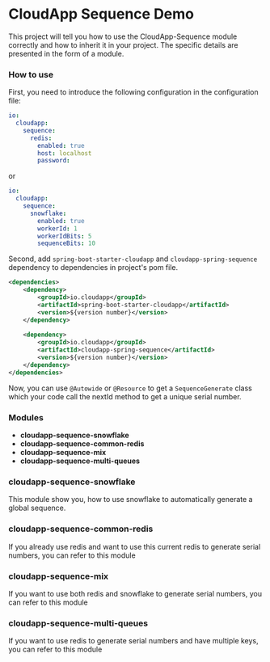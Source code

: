 # CloudApp Sequence Demo

This project will tell you how to use the CloudApp-Sequence module correctly
and how to inherit it in your project. The specific details are presented in
the form of a module.

### How to use

First, you need to introduce the following configuration in the configuration file:

```yaml
io:
  cloudapp:
    sequence:
      redis:
        enabled: true
        host: localhost
        password: 
```
or
```yaml
io:
  cloudapp:
    sequence:
      snowflake:
        enabled: true
        workerId: 1
        workerIdBits: 5
        sequenceBits: 10
```

Second, add <code>spring-boot-starter-cloudapp</code> and <code>cloudapp-spring-sequence</code>
dependency to dependencies in project's pom file.

```xml
<dependencies>
    <dependency>
        <groupId>io.cloudapp</groupId>
        <artifactId>spring-boot-starter-cloudapp</artifactId>
        <version>${version number}</version>
    </dependency>
    
    <dependency>
        <groupId>io.cloudapp</groupId>
        <artifactId>cloudapp-spring-sequence</artifactId>
        <version>${version number}</version>
    </dependency>
</dependencies>
```

Now, you can use <code>@Autowide</code> or <code>@Resource</code> to get a
<code>SequenceGenerate</code> class which your code call the nextId method
to get a unique serial number.

### Modules

* **cloudapp-sequence-snowflake**
* **cloudapp-sequence-common-redis**
* **cloudapp-sequence-mix**
* **cloudapp-sequence-multi-queues**

### cloudapp-sequence-snowflake

This module show you, how to use snowflake to automatically
generate a global sequence.

### cloudapp-sequence-common-redis

If you already use redis and want to use this current redis to generate
serial numbers, you can refer to this module

### cloudapp-sequence-mix

If you want to use both redis and snowflake to generate serial numbers,
you can refer to this module

### cloudapp-sequence-multi-queues

If you want to use redis to generate serial numbers and have multiple
keys, you can refer to this module

